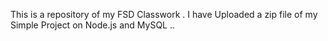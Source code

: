 This is a repository of my FSD Classwork . I have Uploaded a zip file of my Simple Project on Node.js and MySQL .. 
